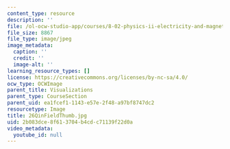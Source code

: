 ```yaml
---
content_type: resource
description: ''
file: /ol-ocw-studio-app/courses/8-02-physics-ii-electricity-and-magnetism-spring-2007/2b083dce8f613704b4cdc71139f22d0a_26QinFieldThumb.jpg
file_size: 8867
file_type: image/jpeg
image_metadata:
  caption: ''
  credit: ''
  image-alt: ''
learning_resource_types: []
license: https://creativecommons.org/licenses/by-nc-sa/4.0/
ocw_type: OCWImage
parent_title: Visualizations
parent_type: CourseSection
parent_uid: ea1fcef1-1143-e57e-2f48-a97bf8747dc2
resourcetype: Image
title: 26QinFieldThumb.jpg
uid: 2b083dce-8f61-3704-b4cd-c71139f22d0a
video_metadata:
  youtube_id: null
---
```

